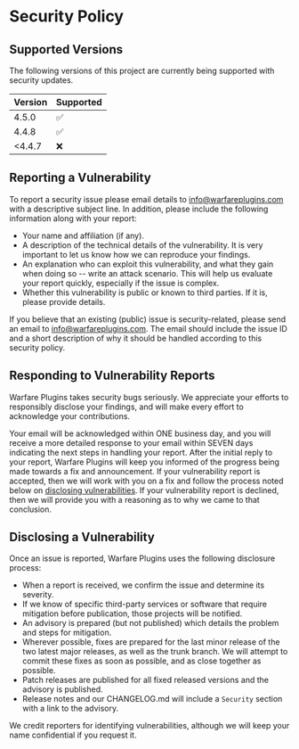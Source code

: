 # Security Policy

## Supported Versions

The following versions of this project are currently being supported with security updates.

| Version  | Supported          |
| -------  | ------------------ |
| 4.5.0    | :white_check_mark: |
| 4.4.8    | :white_check_mark: |
| <4.4.7   | :x:                |

## Reporting a Vulnerability

To report a security issue please email details to info@warfareplugins.com with a descriptive subject line.  In addition, please include the following information along with your report:

- Your name and affiliation (if any).
- A description of the technical details of the vulnerability.  It is very important to let us know how we can reproduce your findings.
- An explanation who can exploit this vulnerability, and what they gain when doing so -- write an attack scenario.  This will help us evaluate your report quickly, especially if the issue is complex.
- Whether this vulnerability is public or known to third parties. If it is, please provide details.

If you believe that an existing (public) issue is security-related, please send an email to info@warfareplugins.com.  The email should include the issue ID and a short description of why it should be handled according to this security policy.

## Responding to Vulnerability Reports

Warfare Plugins takes security bugs seriously.  We appreciate your efforts to responsibly disclose your findings, and will make every effort to acknowledge your contributions.

Your email will be acknowledged within ONE business day, and you will receive a more detailed response to your email within SEVEN days indicating the next steps in handling your report.  After the initial reply to your report, Warfare Plugins will keep you informed of the progress being made towards a fix and announcement.  If your vulnerability report is accepted, then we will work with you on a fix and follow the process noted below on [disclosing vulnerabilities](#disclosing-a-vulnerability).  If your vulnerability report is declined, then we will provide you with a reasoning as to why we came to that conclusion.

## Disclosing a Vulnerability

Once an issue is reported, Warfare Plugins uses the following disclosure process:

- When a report is received, we confirm the issue and determine its severity.
- If we know of specific third-party services or software that require mitigation before publication, those projects will be notified.
- An advisory is prepared (but not published) which details the problem and steps for mitigation.
- Wherever possible, fixes are prepared for the last minor release of the two latest major releases, as well as the trunk branch.  We will attempt to commit these fixes as soon as possible, and as close together as possible.
- Patch releases are published for all fixed released versions and the advisory is published.
- Release notes and our CHANGELOG.md will include a `Security` section with a link to the advisory.

We credit reporters for identifying vulnerabilities, although we will keep your name confidential if you request it.